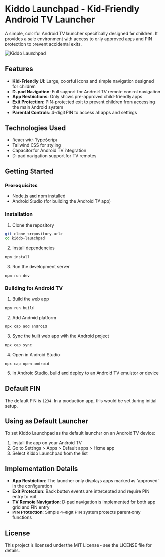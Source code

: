 # Kiddo Launchpad - Kid-Friendly Android TV Launcher

A simple, colorful Android TV launcher specifically designed for children. It provides a safe environment with access to only approved apps and PIN protection to prevent accidental exits.

![Kiddo Launchpad](https://kiddo-launchpad/public/image.jpg)

## Features

- **Kid-Friendly UI**: Large, colorful icons and simple navigation designed for children
- **D-pad Navigation**: Full support for Android TV remote control navigation
- **App Restrictions**: Only shows pre-approved child-friendly apps
- **Exit Protection**: PIN-protected exit to prevent children from accessing the main Android system
- **Parental Controls**: 4-digit PIN to access all apps and settings

## Technologies Used

- React with TypeScript
- Tailwind CSS for styling
- Capacitor for Android TV integration
- D-pad navigation support for TV remotes

## Getting Started

### Prerequisites

- Node.js and npm installed
- Android Studio (for building the Android TV app)

### Installation

1. Clone the repository
```bash
git clone <repository-url>
cd kiddo-launchpad
```

2. Install dependencies
```bash
npm install
```

3. Run the development server
```bash
npm run dev
```

### Building for Android TV

1. Build the web app
```bash
npm run build
```

2. Add Android platform
```bash
npx cap add android
```

3. Sync the built web app with the Android project
```bash
npx cap sync
```

4. Open in Android Studio
```bash
npx cap open android
```

5. In Android Studio, build and deploy to an Android TV emulator or device

## Default PIN

The default PIN is `1234`. In a production app, this would be set during initial setup.

## Using as Default Launcher

To set Kiddo Launchpad as the default launcher on an Android TV device:

1. Install the app on your Android TV
2. Go to Settings > Apps > Default apps > Home app
3. Select Kiddo Launchpad from the list

## Implementation Details

- **App Restriction**: The launcher only displays apps marked as 'approved' in the configuration
- **Exit Protection**: Back button events are intercepted and require PIN entry to exit
- **TV Remote Navigation**: D-pad navigation is implemented for both app grid and PIN entry
- **PIN Protection**: Simple 4-digit PIN system protects parent-only functions

## License

This project is licensed under the MIT License - see the LICENSE file for details.
